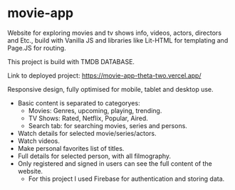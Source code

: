 # movie-app

Website for exploring movies and tv shows info, videos, actors, directors and Etc., 
build with Vanilla JS and libraries like Lit-HTML for templating and Page.JS for routing.

This project is build with TMDB DATABASE.

Link to deployed project: https://movie-app-theta-two.vercel.app/

Responsive design, fully optimised for mobile, tablet and desktop use.

 - Basic content is separated to categoryes:
   - Movies: Genres, upcoming, playing, trending.
   - TV Shows: Rated, Netflix, Popular, Aired.
   - Search tab: for searching movies, series and persons.
 - Watch details for selected movie/series/actors.
 - Watch videos. 
 - Make personal favorites list of titles.
 - Full details for selected person, with all filmography.
 - Only registered and signed in users can see the full content of the website.
   - For this project I used Firebase for authentication and storing data.
